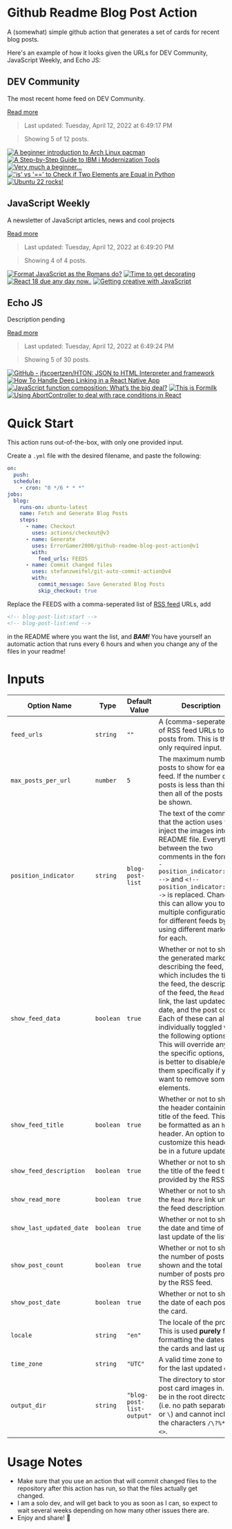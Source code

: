# Github Readme Blog Post Action

A (somewhat) simple github action that generates a set of cards for recent blog posts.

Here's an example of how it looks given the URLs for DEV Community, JavaScript Weekly, and Echo JS:

<!-- post-list:start -->
## DEV Community

The most recent home feed on DEV Community.

[Read more](https://dev.to)
> Last updated: Tuesday, April 12, 2022 at 6:49:17 PM

> Showing 5 of 12 posts.

[![A beginner introduction to Arch Linux pacman](https://raw.githubusercontent.com/ErrorGamer2000/github-readme-blog-post-action/main/generated_files/DEV_Community/A_beginner_introduction_to_Arch_Linux_pacman.svg)](https://dev.to/zt4ff_1/a-beginner-introduction-to-arch-linux-pacman-1ec6)
[![A Step-by-Step Guide to IBM i Modernization Tools](https://raw.githubusercontent.com/ErrorGamer2000/github-readme-blog-post-action/main/generated_files/DEV_Community/A_Step-by-Step_Guide_to_IBM_i_Modernization_Tools.svg)](https://dev.to/ideradevtools/a-step-by-step-guide-to-ibm-i-modernization-tools-2a3m)
[![Very much a beginner...](https://raw.githubusercontent.com/ErrorGamer2000/github-readme-blog-post-action/main/generated_files/DEV_Community/Very_much_a_beginner....svg)](https://dev.to/onthefritz/very-much-a-beginner-15ph)
[!['is' vs '==' to Check if Two Elements are Equal in Python](https://raw.githubusercontent.com/ErrorGamer2000/github-readme-blog-post-action/main/generated_files/DEV_Community/'is'_vs_'=='_to_Check_if_Two_Elements_are_Equal_in_Python.svg)](https://dev.to/cscarpitta/is-vs-to-check-if-two-elements-are-equal-in-python-5d08)
[![Ubuntu 22 rocks!](https://raw.githubusercontent.com/ErrorGamer2000/github-readme-blog-post-action/main/generated_files/DEV_Community/Ubuntu_22_rocks!.svg)](https://dev.to/makar2/ubuntu-22-rocks-6di)


## JavaScript Weekly

A newsletter of JavaScript articles, news and cool projects

[Read more](https://javascriptweekly.com/)
> Last updated: Tuesday, April 12, 2022 at 6:49:20 PM

> Showing 4 of 4 posts.

[![Format JavaScript as the Romans do?](https://raw.githubusercontent.com/ErrorGamer2000/github-readme-blog-post-action/main/generated_files/JavaScript_Weekly/Format_JavaScript_as_the_Romans_do_.svg)](https://javascriptweekly.com/issues/584)
[![Time to get decorating](https://raw.githubusercontent.com/ErrorGamer2000/github-readme-blog-post-action/main/generated_files/JavaScript_Weekly/Time_to_get_decorating.svg)](https://javascriptweekly.com/issues/583)
[![React 18 due any day now..](https://raw.githubusercontent.com/ErrorGamer2000/github-readme-blog-post-action/main/generated_files/JavaScript_Weekly/React_18_due_any_day_now...svg)](https://javascriptweekly.com/issues/582)
[![Getting creative with JavaScript](https://raw.githubusercontent.com/ErrorGamer2000/github-readme-blog-post-action/main/generated_files/JavaScript_Weekly/Getting_creative_with_JavaScript.svg)](https://javascriptweekly.com/issues/581)


## Echo JS

Description pending

[Read more](
http://www.echojs.com
)
> Last updated: Tuesday, April 12, 2022 at 6:49:24 PM

> Showing 5 of 30 posts.

[![GitHub - jfscoertzen/HTON: JSON to HTML Interpreter and framework](https://raw.githubusercontent.com/ErrorGamer2000/github-readme-blog-post-action/main/generated_files/_Echo_JS_/GitHub_-_jfscoertzen_HTON__JSON_to_HTML_Interpreter_and_framework.svg)](https://github.com/jfscoertzen/HTON)
[![How To Handle Deep Linking in a React Native App](https://raw.githubusercontent.com/ErrorGamer2000/github-readme-blog-post-action/main/generated_files/_Echo_JS_/How_To_Handle_Deep_Linking_in_a_React_Native_App.svg)](https://dev.to/jscrambler/how-to-handle-deep-linking-in-a-react-native-app-o5d)
[![JavaScript function composition: What’s the big deal?](https://raw.githubusercontent.com/ErrorGamer2000/github-readme-blog-post-action/main/generated_files/_Echo_JS_/JavaScript_function_composition__What’s_the_big_deal_.svg)](https://jrsinclair.com/articles/2022/javascript-function-composition-whats-the-big-deal/)
[![This is Formilk](https://raw.githubusercontent.com/ErrorGamer2000/github-readme-blog-post-action/main/generated_files/_Echo_JS_/This_is_Formilk.svg)](https://dev.to/uppercod/this-is-formilk-1mbh)
[![Using AbortController to deal with race conditions in React](https://raw.githubusercontent.com/ErrorGamer2000/github-readme-blog-post-action/main/generated_files/_Echo_JS_/Using_AbortController_to_deal_with_race_conditions_in_React.svg)](http://wanago.io/2022/04/11/abort-controller-race-conditions-react/)


<!-- post-list:end -->

# Quick Start

This action runs out-of-the-box, with only one provided input.

Create a `.yml` file with the desired filename, and paste the following:

```yml
on:
  push:
  schedule:
    - cron: "0 */6 * * *"
jobs:
  blog:
    runs-on: ubuntu-latest
    name: Fetch and Generate Blog Posts
    steps:
      - name: Checkout
        uses: actions/checkout@v3
      - name: Generate
        uses: ErrorGamer2000/github-readme-blog-post-action@v1
        with:
          feed_urls: FEEDS
      - name: Commit changed files
        uses: stefanzweifel/git-auto-commit-action@v4
        with:
          commit_message: Save Generated Blog Posts
          skip_checkout: true
```

Replace the FEEDS with a comma-seperated list of [RSS feed](https://rss.com/blog/how-do-rss-feeds-work/) URLs, add

```md
<!-- blog-post-list:start -->
<!-- blog-post-list:end -->
```

in the README where you want the list, and **_BAM!_** You have yourself an automatic action that runs every 6 hours and when you change any of the files in your readme!

# Inputs

<table>
  <thead>
    <tr>
      <th>Option Name</th>
      <th>Type</th>
      <th>Default Value</th>
      <th>Description</th>
    </tr>
  </thead>
  <tbody>
    <tr>
      <td><code>feed_urls</code></td>
      <td><code>string</code></td>
      <td><code>""</code></td>
      <td>A (comma-seperated) list of RSS feed URLs to load posts from. This is the only required input.</td>
    </tr>
    <tr>
      <td><code>max_posts_per_url</code></td>
      <td><code>number</code></td>
      <td><code>5</code></td>
      <td>The maximum number of posts to show for each feed. If the number of posts is less than this, then all of the posts will be shown.</td>
    </tr>
    <tr>
      <td><code>position_indicator</code></td>
      <td><code>string</code></td>
      <td><code>blog-post-list</code></td>
      <td>The text of the comments that the action uses to inject the images into the README file. Everything between the two comments in the form <code>&lt;!-- position_indicator:start --&gt;</code> and <code>&lt;!-- position_indicator:end --&gt;</code> is replaced. Changing this can allow you to use multiple configurations for different feeds by using different markers for each.</td>
    </tr>
    <tr>
      <td><code>show_feed_data</code></td>
      <td><code>boolean</code></td>
      <td><code>true</code></td>
      <td>Whether or not to show the generated markdown describing the feed, which includes the title of the feed, the description of the feed, the <code>Read More</code> link, the last updated date, and the post count. Each of these can also be individually toggled with the following options. This will override any of the specific options, so it is better to disable/enable them specifically if you want to remove some elements.</td>
    </tr>
    <tr>
      <td><code>show_feed_title</code></td>
      <td><code>boolean</code></td>
      <td><code>true</code></td>
      <td>Whether or not to show the header containing the title of the feed. This will be formatted as an <code>h2</code> header. An option to customize this header will be in a future update.</td>
    </tr>
    <tr>
      <td><code>show_feed_description</code></td>
      <td><code>boolean</code></td>
      <td><code>true</code></td>
      <td>Whether or not to show the title of the feed that is provided by the RSS feed.</td>
    </tr>
    <tr>
      <td><code>show_read_more</code></td>
      <td><code>boolean</code></td>
      <td><code>true</code></td>
      <td>Whether or not to show the <code>Read More</code> link under the feed description.</td>
    </tr>
    <tr>
      <td><code>show_last_updated_date</code></td>
      <td><code>boolean</code></td>
      <td><code>true</code></td>
      <td>Whether or not to show the date and time of the last update of the list.</td>
    </tr>
    <tr>
      <td><code>show_post_count</code></td>
      <td><code>boolean</code></td>
      <td><code>true</code></td>
      <td>Whether or not to show the number of posts shown and the total number of posts provided by the RSS feed.</td>
    </tr>
    <tr>
      <td><code>show_post_date</code></td>
      <td><code>boolean</code></td>
      <td><code>true</code></td>
      <td>Whether or not to show the date of each post on the card.</td>
    </tr>
    <tr>
      <td><code>locale</code></td>
      <td><code>string</code></td>
      <td><code>"en"</code></td>
      <td>The locale of the project. This is used <strong>purely</strong> for formatting the dates of the cards and last update.</td>
    </tr>
    <tr>
      <td><code>time_zone</code></td>
      <td><code>string</code></td>
      <td><code>"UTC"</code></td>
      <td>A valid time zone to use for the last updated date.</td>
    </tr>
    <tr>
      <td><code>output_dir</code></td>
      <td><code>string</code></td>
      <td><code>"blog-post-list-output"</code></td>
      <td>The directory to store the post card images in. Must be in the root directory (i.e. no path separators <code>/</code> or <code>\</code>) and cannot include the characters <code>/\?%*:|"&lt;&gt;</code>.</td>
    </tr>
<!--
    <tr>
      <td><code></code></td>
      <td><cde></cde></td>
      <td><code></code></td>
      <td></td>
    </tr>
-->
  </tbody>
</table>

# Usage Notes

- Make sure that you use an action that will commit changed files to the repository after this action has run, so that the files actually get changed.
- I am a solo dev, and will get back to you as soon as I can, so expect to wait several weeks depending on how many other issues there are.
- Enjoy and share! 🤗
